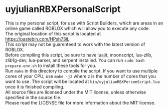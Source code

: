 uyjulianRBXPersonalScript
=========================

This is my personal script, for use with Script Builders, which are areas in an online game called ROBLOX
which will allow you to execute any code.  
The original location of this script is located at https://pastebin.com/HPsh73iL  
This script may not be guarenteed to work with the latest version of ROBLOX.  
Before compiling this script, be sure to have luajit, moonscript, lua-zlib, zlib1g-dev, lua-parser, and serpent installed. You can run `sudo bash prepare-env.sh` to install these tools for you.  
Run `make` in this directory to compile the script. If you want to use multiple cores of your CPU, use `make -j2` where `2` is the number of cores that you want to use. The script will be located at `bin/uyjulianRBXPersonScript.lua` once it is finished compiling.  
All source files are licensed under the MIT license, unless otherwise specified in the source file.  
Please read the LICENSE file for more information about the MIT license.  
